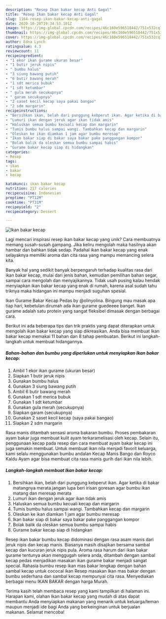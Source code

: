 ```yaml
---
description: "Resep Ikan bakar kecap Anti Gagal"
title: "Resep Ikan bakar kecap Anti Gagal"
slug: 1164-resep-ikan-bakar-kecap-anti-gagal
date: 2020-10-28T19:34:53.101Z
image: https://img-global.cpcdn.com/recipes/46c160e596518442/751x532cq70/ikan-bakar-kecap-foto-resep-utama.jpg
thumbnail: https://img-global.cpcdn.com/recipes/46c160e596518442/751x532cq70/ikan-bakar-kecap-foto-resep-utama.jpg
cover: https://img-global.cpcdn.com/recipes/46c160e596518442/751x532cq70/ikan-bakar-kecap-foto-resep-utama.jpg
author: Edna Lynch
ratingvalue: 4.3
reviewcount: 11
recipeingredient:
- "1 ekor ikan gurame ukuran besar"
- "1 butir jeruk nipis"
- " bumbu halus"
- "3 siung bawang putih"
- "6 butir bawang merah"
- "1 sdt merica bubuk"
- "1 sdt ketumbar"
- " gula merah secukupnya"
- " garam secukupnya"
- "2 saset kecil kecap saya pakai bangao"
- "2 sdm margarin"
recipeinstructions:
- "Bersihkan ikan, belah dari punggung kebperut ikan. Agar ketika di bakar matangnya merata.jangan lupa beri irisan goresan agar bumbu ikan matang dan meresap merata"
- "Lumuri ikan dengan jeruk agar ikan tidak amis"
- "Haluskan semua bumbu kecuali kecap dan margarin"
- "Tumis bumbu halus sampai wangi. Tambahkan kecap dan margarin"
- "Oleskan ke ikan diamkan 1 jam agar bumbu meresap"
- "Ikan bakar siap di bakar saya bakar pake panggangan kompor"
- "Bolak balik da oleskan semua bumbu sampai habis"
- "Gurame bakar kecap siap di hidangkan"
categories:
- Resep
tags:
- ikan
- bakar
- kecap

katakunci: ikan bakar kecap 
nutrition: 217 calories
recipecuisine: Indonesian
preptime: "PT12M"
cooktime: "PT31M"
recipeyield: "2"
recipecategory: Dessert

---
```



![Ikan bakar kecap](https://img-global.cpcdn.com/recipes/46c160e596518442/751x532cq70/ikan-bakar-kecap-foto-resep-utama.jpg)

Lagi mencari inspirasi resep ikan bakar kecap yang unik? Cara membuatnya memang susah-susah gampang. Jika keliru mengolah maka hasilnya akan hambar dan bahkan tidak sedap. Padahal ikan bakar kecap yang enak selayaknya memiliki aroma dan cita rasa yang mampu memancing selera kita.

Banyak hal yang sedikit banyak berpengaruh terhadap kualitas rasa dari ikan bakar kecap, mulai dari jenis bahan, kemudian pemilihan bahan segar, sampai cara mengolah dan menyajikannya. Tidak usah pusing kalau hendak menyiapkan ikan bakar kecap yang enak di rumah, karena asal sudah tahu triknya maka hidangan ini mampu menjadi suguhan spesial.

Ikan Gurame Bakar Kecap Pedas by @olinyolina. Bingung mau masak apa tiap hari, kebetulan dirumah ada ikan gurame guedeeee banget. Ikan gurame adalah satu protein yang sangat fleksibel dimasak dengan berbagai cara.


Berikut ini ada beberapa tips dan trik praktis yang dapat diterapkan untuk mengolah ikan bakar kecap yang siap dikreasikan. Anda bisa membuat Ikan bakar kecap memakai 11 bahan dan 8 tahap pembuatan. Berikut ini langkah-langkah untuk membuat hidangannya.

<!--inarticleads1-->

##### Bahan-bahan dan bumbu yang diperlukan untuk menyiapkan Ikan bakar kecap:

1. Ambil 1 ekor ikan gurame (ukuran besar)
1. Siapkan 1 butir jeruk nipis
1. Gunakan  bumbu halus
1. Gunakan 3 siung bawang putih
1. Ambil 6 butir bawang merah
1. Gunakan 1 sdt merica bubuk
1. Gunakan 1 sdt ketumbar
1. Gunakan  gula merah (secukupnya)
1. Siapkan  garam (secukupnya)
1. Gunakan 2 saset kecil kecap (saya pakai bangao)
1. Siapkan 2 sdm margarin


Rasa manis ditambah sensasi aroma bakaran bumbu. Proses pembakaran ayam bakar juga membuat kulit ayam terkaramelisasi oleh kecap. Selain itu, penggunaan kecap pada resep dan cara membuat ayam bakar kecap ini juga semakin membuat. Untuk membuat ikan nila menjadi favorit keluarga, kami selalu menggunakan bumbu andalan Kecap Manis Bango dan Royco Kaldu Ayam agar bisa membuat cita rasa manis gurih dari ikan nila lebih. 

<!--inarticleads2-->

##### Langkah-langkah membuat Ikan bakar kecap:

1. Bersihkan ikan, belah dari punggung kebperut ikan. Agar ketika di bakar matangnya merata.jangan lupa beri irisan goresan agar bumbu ikan matang dan meresap merata
1. Lumuri ikan dengan jeruk agar ikan tidak amis
1. Haluskan semua bumbu kecuali kecap dan margarin
1. Tumis bumbu halus sampai wangi. Tambahkan kecap dan margarin
1. Oleskan ke ikan diamkan 1 jam agar bumbu meresap
1. Ikan bakar siap di bakar saya bakar pake panggangan kompor
1. Bolak balik da oleskan semua bumbu sampai habis
1. Gurame bakar kecap siap di hidangkan


Resep ikan bakar bumbu kecap didominasi dengan rasa asam manis dari jeruk nipis dan kecap manis. Biasanya masih disajikan bersama sambal kecap dan kucuran jeruk nipis pula. Aroma rasa harum dari ikan bakar gurame tentunya akan menggugah selera anda, ditambah dengan sambal kecap pedas menjadikan masakan ikan gurame bakar menjadi sangat special. Rahasia bumbu resep ikan mas bakar lengkap dengan bahan sambal kecap untuk cococal ikan Resep masakan Ikan mas bakar dengan bumbu sederhana dan sambal kecap mempunyai cita rasa. Menyediakan berbagai menu IKAN BAKAR dengan harga Murah. 

Terima kasih telah membaca resep yang kami tampilkan di halaman ini. Harapan kami, olahan Ikan bakar kecap yang mudah di atas dapat membantu Anda menyiapkan makanan yang menarik untuk keluarga/teman maupun menjadi ide bagi Anda yang berkeinginan untuk berjualan makanan. Selamat mencoba!
